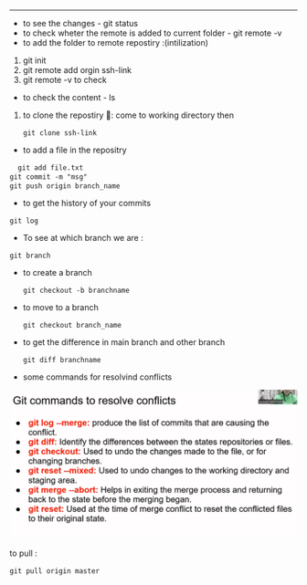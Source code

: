 ```

```

---

* to see the changes - git status
* to check wheter the remote is added to current folder - git remote -v
* to add the folder to remote repostiry :(intilization)

1. git init
2. git remote add orgin ssh-link
3. git remote -v to check

* to check the content - ls

1. to clone the repostiry 🚀️: come to working directory then
   ```
   git clone ssh-link
   ```

* to add a file in the repositry

```
  git add file.txt
git commit -m "msg"
git push origin branch_name
```

* to get the history of your commits

```
git log
```

* To see at which branch we are :

```
git branch
```

* to create a branch

  ```git
  git checkout -b branchname
  ```
* to move to a branch

  ```
  git checkout branch_name
  ```
* to get the difference in main branch and other branch

  ```git
  git diff branchname
  ```
* some commands for resolvind conflicts

![1722238702388](images/GITINFO/1722238702388.png)

to pull :

```
git pull origin master
```
